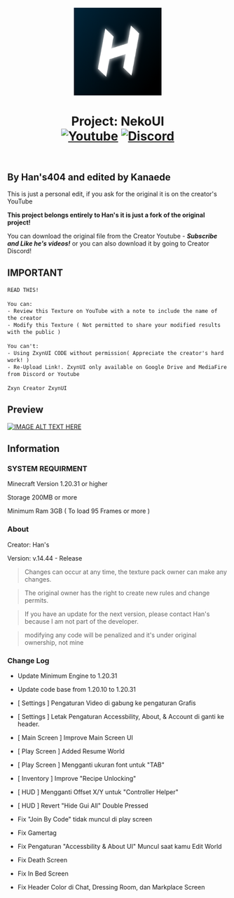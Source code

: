 <p align="center"><img src="/pack_icon.png" alt="Logo" width="200"></p>
<h1 align="center">Project: NekoUI<br>
	<a href="https://www.youtube.com/@zxyn404"><img src="https://img.shields.io/badge/Youtube-Han's404-FF0000?logo=youtube&logoColor=%23FF0000" alt="Youtube"></a>
	<a href="https://discord.com/invite/TpMBBvGyzq"><img src="https://img.shields.io/badge/Discord-Neko_Project-5865F2?logo=discord&logoColor=5865F2" alt="Discord"></a>
    <br><br>
</h1>

## By Han's404 and edited by Kanaede

This is just a personal edit, if you ask for the original it is on the creator's YouTube

**This project belongs entirely to Han's it is just a fork of the original project!**

You can download the original file from the Creator Youtube - ***Subscribe and Like he's videos!***
or you can also download it by going to Creator Discord!

## IMPORTANT

```
READ THIS!

You can:
- Review this Texture on YouTube with a note to include the name of the creator
- Modify this Texture ( Not permitted to share your modified results with the public )

You can't:
- Using ZxynUI CODE without permission( Appreciate the creator's hard work! )
- Re-Upload Link!. ZxynUI only available on Google Drive and MediaFire from Discord or Youtube

Zxyn Creator ZxynUI
```

## Preview

[![IMAGE ALT TEXT HERE](https://img.youtube.com/vi/JKSXeeafMvE/0.jpg)](https://www.youtube.com/watch?v=JKSXeeafMvE)


## Information

### SYSTEM REQUIRMENT

Minecraft Version 1.20.31 or higher

Storage 200MB or more

Minimum Ram 3GB ( To load 95 Frames or more )

### About

Creator: Han's

Version: v.14.44 - Release

> Changes can occur at any time, the texture pack owner can make any changes.

> The original owner has the right to create new rules and change permits.

> If you have an update for the next version, please contact Han's because I am not part of the developer.

> modifying any code will be penalized and it's under original ownership, not mine

### Change Log

- Update Minimum Engine to 1.20.31
- Update code base from 1.20.10 to 1.20.31
- [ Settings ] Pengaturan Video di gabung ke pengaturan Grafis
- [ Settings ] Letak Pengaturan Accessbility, About, & Account di ganti ke header.
- [ Main Screen ] Improve Main Screen UI
- [ Play Screen ] Added Resume World
- [ Play Screen ] Mengganti ukuran font untuk "TAB"
- [ Inventory ] Improve "Recipe Unlocking"
- [ HUD ] Mengganti Offset X/Y untuk "Controller Helper"
- [ HUD ] Revert "Hide Gui All" Double Pressed

- Fix "Join By Code" tidak muncul di play screen
- Fix Gamertag
- Fix Pengaturan "Accessbility & About UI" Muncul saat kamu Edit World
- Fix Death Screen
- Fix In Bed Screen
- Fix Header Color di Chat, Dressing Room, dan Markplace Screen
